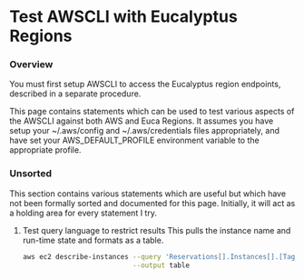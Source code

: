 # Test AWSCLI with Eucalyptus Regions

### Overview
You must first setup AWSCLI to access the Eucalyptus region endpoints, described in a
separate procedure.

This page contains statements which can be used to test various aspects of the AWSCLI
against both AWS and Euca Regions. It assumes you have setup your ~/.aws/config and
~/.aws/credentials files appropriately, and have set your AWS_DEFAULT_PROFILE environment
variable to the appropriate profile.

### Unsorted
This section contains various statements which are useful but which have not been formally
sorted and documented for this page. Initially, it will act as a holding area for every
statement I try.

1. Test query language to restrict results
    This pulls the instance name and run-time state and formats as a table.

    ```bash
    aws ec2 describe-instances --query 'Reservations[].Instances[].[Tags[?Key==`Name`] | [0].Value, State.Name]' \
                               --output table
    ```
